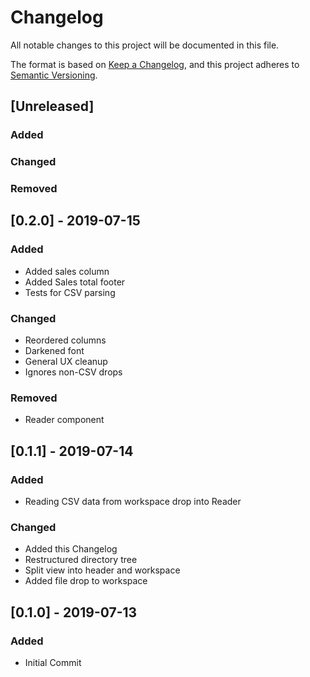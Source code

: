 # Changelog

All notable changes to this project will be documented in this file.

The format is based on [Keep a Changelog](https://keepachangelog.com/en/1.0.0/),
and this project adheres to [Semantic Versioning](https://semver.org/spec/v2.0.0.html).

## [Unreleased]

### Added

### Changed

### Removed

## [0.2.0] - 2019-07-15

### Added

- Added sales column
- Added Sales total footer
- Tests for CSV parsing

### Changed

- Reordered columns
- Darkened font
- General UX cleanup
- Ignores non-CSV drops

### Removed

- Reader component

## [0.1.1] - 2019-07-14

### Added

- Reading CSV data from workspace drop into Reader

### Changed

- Added this Changelog
- Restructured directory tree
- Split view into header and workspace
- Added file drop to workspace

## [0.1.0] - 2019-07-13

### Added

- Initial Commit
